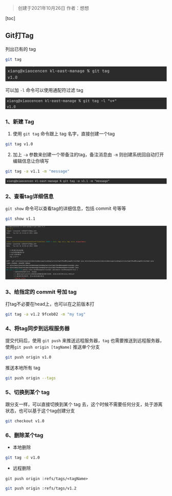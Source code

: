 > 创建于2021年10月26日
> 作者：想想

[toc]

## Git打Tag

列出已有的 tag

```sh
git tag
```

![显示Tag](images/image-20211026140244562.png)

可以加 `-l` 命令可以使用通配符过滤 tag

![tag过滤](images/image-20211026140345907.png)

### 1、新建 Tag

1. 使用 `git tag` 命令跟上 tag 名字，直接创建一个tag

```sh
git tag v1.0
```

2. 加上 `-a` 参数来创建一个带备注的tag，备注消息由 `-m` 则创建系统回自动打开编辑信息让你填写

```sh
git tag -a v1.1 -m "message"
```

![image-20211026140637738](images/image-20211026140637738.png)

### 2、查看tag详细信息

`git show` 命令可以查看tag的详细信息，包括 commit 号等等

```sh
git show v1.1
```

![image-20211026140904925](images/image-20211026140904925.png)

### 3、给指定的 commit 号加 tag

打tag不必要在head上，也可以在之前版本打

```sh
git tag -a v1.2 9fceb02 -m "my tag"
```

### 4、将tag同步到远程服务器

提交代码后，使用 `git push` 来推送远程服务器，`tag` 也需要推送到远程服务器，使用`git push origin [tagName]` 推送单个分支

```sh
git push origin v1.0
```

推送本地所有 tag

```sh
git push origin --tags
```

### 5、切换到某个 tag

跟分支一样，可以直接切换到某个 tag 去，这个时候不需要任何分支，处于游离状态，也可以基于这个tag创建分支

```sh
git checkout v1.0
```

### 6、删除某个tag

+ 本地删除

```sh
git tag -d v1.0
```

+ 远程删除

`git push origin :refs/tags/<tagName>`

```sh
git push origin :refs/tags/v1.2
```



